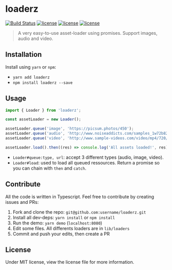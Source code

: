 # loaderz

[![Build Status](https://travis-ci.org/TotomInc/loaderz.svg?branch=master)](https://travis-ci.org/TotomInc/loaderz) [![license](https://img.shields.io/david/dev/totominc/loaderz.svg)]() [![license](https://img.shields.io/npm/v/loaderz.svg)]() [![license](https://img.shields.io/github/license/mashape/apistatus.svg)]()

> A very easy-to-use asset-loader using promises. Support images, audio and video.

## Installation

Install using `yarn` or `npm`:

- `yarn add loaderz`
- `npm install loaderz --save`

## Usage

```typescript
import { Loader } from 'loaderz';

const assetLoader = new Loader();

assetLoader.queue('image', 'https://picsum.photos/450');
assetLoader.queue('audio', 'http://www.noiseaddicts.com/samples_1w72b820/3721.mp3');
assetLoader.queue('video', 'http://www.sample-videos.com/video/mp4/720/big_buck_bunny_720p_5mb.mp4');

assetLoader.load().then((res) => console.log('All assets loaded!', res));
```

- `Loader#queue:type, url`: accept 3 different types (audio, image, video).
- `Loader#load`: used to load all queued ressources. Return a promise so you can chain with `then` and `catch`.

## Contribute

All the code is written in Typescript. Feel free to contribute by creating issues and PRs:

1. Fork and clone the repo: `git@github.com:username/loaderz.git`
2. Install all dev-deps: `yarn install` or `npm install`
3. Run the demo: `yarn demo` (`localhost:8080`)
4. Edit some files. All differents loaders are in `lib/loaders`
5. Commit and push your edits, then create a PR

## License

Under MIT license, view the license file for more information.
